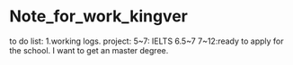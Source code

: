 # Note_for_work_kingver
to do list:
1.working logs.
project:
5~7: IELTS 6.5~7
7~12:ready to apply for the school.
I want to get an master degree.

